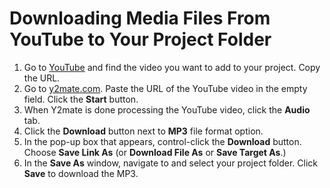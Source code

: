 # Downloading Media Files From YouTube to Your Project Folder

1. Go to [YouTube](https://www.youtube.com/) and find the video you want to add to your project. Copy the URL.
2. Go to [y2mate.com](https://y2mate.com/). Paste the URL of the YouTube video in the empty field. Click the **Start** button.
3. When Y2mate is done processing the YouTube video, click the **Audio** tab. 
4. Click the **Download** button next to **MP3** file format option. 
5. In the pop-up box that appears, control-click the **Download** button. Choose **Save Link As** \(or **Download File As** or **Save Target As**.\)
6. In the **Save As** window, navigate to and select your project folder. Click **Save** to download the MP3. 

